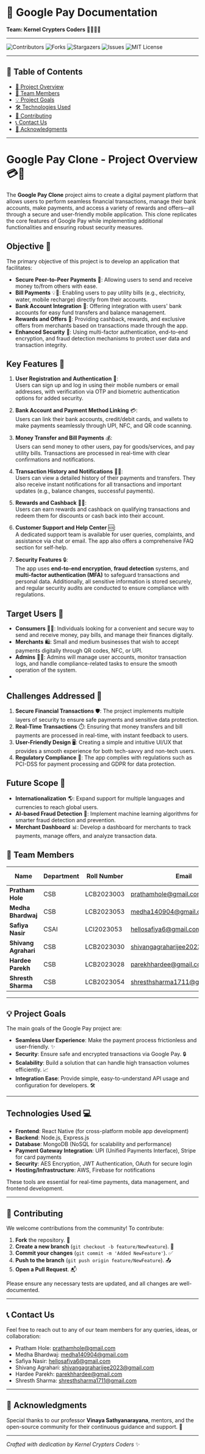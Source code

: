 # 🚀 Google Pay Documentation

**Team: Kernel Crypters Coders** 👩‍💻👨‍💻

---

![Contributors](https://img.shields.io/github/contributors/IIITLucknowSWEngg/Assignment)
![Forks](https://img.shields.io/github/forks/IIITLucknowSWEngg/Assignment?style=social)
![Stargazers](https://img.shields.io/github/stars/IIITLucknowSWEngg/Assignment?style=social)
![Issues](https://img.shields.io/github/issues/IIITLucknowSWEngg/Assignment)
![MIT License](https://img.shields.io/github/license/IIITLucknowSWEngg/Assignment)

---

## 🧭 Table of Contents

- [📌 Project Overview](#-project-overview)
- [👥 Team Members](#-team-members)
- [💡 Project Goals](#-project-goals)
- [🛠️ Technologies Used](#️-technologies-used)
- [🤝 Contributing](#-contributing)
- [📞 Contact Us](#-contact-us)
- [🎉 Acknowledgments](#-acknowledgments)

---

# Google Pay Clone - Project Overview 💳📱

The **Google Pay Clone** project aims to create a digital payment platform that allows users to perform seamless financial transactions, manage their bank accounts, make payments, and access a variety of rewards and offers—all through a secure and user-friendly mobile application. This clone replicates the core features of Google Pay while implementing additional functionalities and ensuring robust security measures.

## Objective 🎯
The primary objective of this project is to develop an application that facilitates:
- **Secure Peer-to-Peer Payments** 💸: Allowing users to send and receive money to/from others with ease.
- **Bill Payments** 💡📶: Enabling users to pay utility bills (e.g., electricity, water, mobile recharge) directly from their accounts.
- **Bank Account Integration** 🏦: Offering integration with users' bank accounts for easy fund transfers and balance management.
- **Rewards and Offers** 🎁: Providing cashback, rewards, and exclusive offers from merchants based on transactions made through the app.
- **Enhanced Security** 🔐: Using multi-factor authentication, end-to-end encryption, and fraud detection mechanisms to protect user data and transaction integrity.

## Key Features 🔑
1. **User Registration and Authentication** 📝:  
   Users can sign up and log in using their mobile numbers or email addresses, with verification via OTP and biometric authentication options for added security.

2. **Bank Account and Payment Method Linking** 💳:  
   Users can link their bank accounts, credit/debit cards, and wallets to make payments seamlessly through UPI, NFC, and QR code scanning.

3. **Money Transfer and Bill Payments** 💰:  
   Users can send money to other users, pay for goods/services, and pay utility bills. Transactions are processed in real-time with clear confirmations and notifications.

4. **Transaction History and Notifications** 📜🔔:  
   Users can view a detailed history of their payments and transfers. They also receive instant notifications for all transactions and important updates (e.g., balance changes, successful payments).

5. **Rewards and Cashback** 🎉💵:  
   Users can earn rewards and cashback on qualifying transactions and redeem them for discounts or cash back into their account.

6. **Customer Support and Help Center** 🆘:  
   A dedicated support team is available for user queries, complaints, and assistance via chat or email. The app also offers a comprehensive FAQ section for self-help.

7. **Security Features** 🔒:  
   The app uses **end-to-end encryption**, **fraud detection** systems, and **multi-factor authentication (MFA)** to safeguard transactions and personal data. Additionally, all sensitive information is stored securely, and regular security audits are conducted to ensure compliance with regulations.

## Target Users 🎯
- **Consumers** 🧑‍💻: Individuals looking for a convenient and secure way to send and receive money, pay bills, and manage their finances digitally.
- **Merchants** 🛍️: Small and medium businesses that wish to accept payments digitally through QR codes, NFC, or UPI.
- **Admins** 👨‍💻: Admins will manage user accounts, monitor transaction logs, and handle compliance-related tasks to ensure the smooth operation of the system.
- 
## Challenges Addressed 🚧
1. **Secure Financial Transactions** 🛡️: The project implements multiple layers of security to ensure safe payments and sensitive data protection.
2. **Real-Time Transactions** ⏱️: Ensuring that money transfers and bill payments are processed in real-time, with instant feedback to users.
3. **User-Friendly Design** 🖥️: Creating a simple and intuitive UI/UX that provides a smooth experience for both tech-savvy and non-tech users.
4. **Regulatory Compliance** 📜: The app complies with regulations such as PCI-DSS for payment processing and GDPR for data protection.

## Future Scope 🚀
- **Internationalization** 🌎: Expand support for multiple languages and currencies to reach global users.
- **AI-based Fraud Detection** 🤖: Implement machine learning algorithms for smarter fraud detection and prevention.
- **Merchant Dashboard** 📊: Develop a dashboard for merchants to track payments, manage offers, and analyze transaction data.


## 👥 Team Members

| **Name**            | **Department** | **Roll Number** | **Email**                        | **GitHub Username**              |
|---------------------|----------------|-----------------|----------------------------------|----------------------------------|
| **Pratham Hole**     | CSB            | LCB2023003      | prathamhole@gmail.com            | [Prtm2110](https://github.com/Prtm2110) |
| **Medha Bhardwaj**   | CSB            | LCB2023053      | medha140904@gmail.com            | [medha-14](https://github.com/medha-14) |
| **Safiya Nasir**     | CSAI           | LCI2023053      | hellosafiya6@gmail.com           | [safiya2610](https://github.com/safiya2610) |
| **Shivang Agrahari** | CSB            | LCB2023030      | shivangagraharijee2023@gmail.com | [shibo911](https://github.com/shibo911) |
| **Hardee Parekh**    | CSB            | LCB2023028      | parekhhardee@gmail.com           | [hardeeparekh](https://github.com/hardeeparekh) |
| **Shresth Sharma**   | CSB            | LCB2023054      | shresthsharma1711@gmail.com      | [Shresth17](https://github.com/Shresth17) |

---

## 💡 Project Goals

The main goals of the Google Pay project are:

- **Seamless User Experience**: Make the payment process frictionless and user-friendly. ✨
- **Security**: Ensure safe and encrypted transactions via Google Pay. 🔒
- **Scalability**: Build a solution that can handle high transaction volumes efficiently. 📈
- **Integration Ease**: Provide simple, easy-to-understand API usage and configuration for developers. 🛠️

---

## Technologies Used 💻
- **Frontend**: React Native (for cross-platform mobile app development)
- **Backend**: Node.js, Express.js
- **Database**: MongoDB (NoSQL for scalability and performance)
- **Payment Gateway Integration**: UPI (Unified Payments Interface), Stripe for card payments
- **Security**: AES Encryption, JWT Authentication, OAuth for secure login
- **Hosting/Infrastructure**: AWS, Firebase for notifications

These tools are essential for real-time payments, data management, and frontend development.

---

## 🤝 Contributing

We welcome contributions from the community! To contribute:

1. **Fork** the repository. 🍴
2. **Create a new branch** (`git checkout -b feature/NewFeature`). 🌿
3. **Commit your changes** (`git commit -m 'Added NewFeature'`). ✅
4. **Push to the branch** (`git push origin feature/NewFeature`). 📤
5. **Open a Pull Request**. 📬

Please ensure any necessary tests are updated, and all changes are well-documented.

---

## 📞 Contact Us

Feel free to reach out to any of our team members for any queries, ideas, or collaboration:

- Pratham Hole: prathamhole@gmail.com
- Medha Bhardwaj: medha140904@gmail.com
- Safiya Nasir: hellosafiya6@gmail.com
- Shivang Agrahari: shivangagraharijee2023@gmail.com
- Hardee Parekh: parekhhardee@gmail.com
- Shresth Sharma: shresthsharma1711@gmail.com

---

## 🎉 Acknowledgments

Special thanks to our professor **Vinaya Sathyanarayana**, mentors, and the open-source community for their continuous guidance and support. 🙏

---

*Crafted with dedication by Kernel Crypters Coders* ✨
